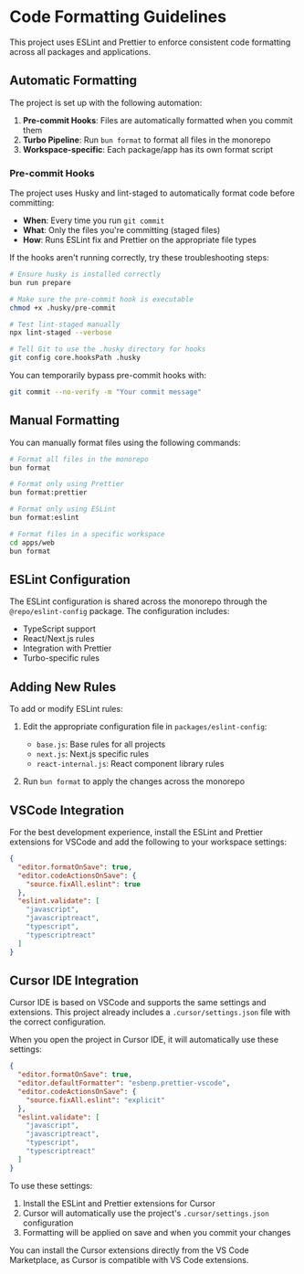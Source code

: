 # Code Formatting Guidelines

This project uses ESLint and Prettier to enforce consistent code formatting across all packages and applications.

## Automatic Formatting

The project is set up with the following automation:

1. **Pre-commit Hooks**: Files are automatically formatted when you commit them
2. **Turbo Pipeline**: Run `bun format` to format all files in the monorepo
3. **Workspace-specific**: Each package/app has its own format script

### Pre-commit Hooks

The project uses Husky and lint-staged to automatically format code before committing:

- **When**: Every time you run `git commit`
- **What**: Only the files you're committing (staged files)
- **How**: Runs ESLint fix and Prettier on the appropriate file types

If the hooks aren't running correctly, try these troubleshooting steps:

```bash
# Ensure husky is installed correctly
bun run prepare

# Make sure the pre-commit hook is executable
chmod +x .husky/pre-commit

# Test lint-staged manually
npx lint-staged --verbose

# Tell Git to use the .husky directory for hooks
git config core.hooksPath .husky
```

You can temporarily bypass pre-commit hooks with:

```bash
git commit --no-verify -m "Your commit message"
```

## Manual Formatting

You can manually format files using the following commands:

```bash
# Format all files in the monorepo
bun format

# Format only using Prettier
bun format:prettier

# Format only using ESLint
bun format:eslint

# Format files in a specific workspace
cd apps/web
bun format
```

## ESLint Configuration

The ESLint configuration is shared across the monorepo through the `@repo/eslint-config` package. The configuration includes:

- TypeScript support
- React/Next.js rules
- Integration with Prettier
- Turbo-specific rules

## Adding New Rules

To add or modify ESLint rules:

1. Edit the appropriate configuration file in `packages/eslint-config`:

   - `base.js`: Base rules for all projects
   - `next.js`: Next.js specific rules
   - `react-internal.js`: React component library rules

2. Run `bun format` to apply the changes across the monorepo

## VSCode Integration

For the best development experience, install the ESLint and Prettier extensions for VSCode and add the following to your workspace settings:

```json
{
  "editor.formatOnSave": true,
  "editor.codeActionsOnSave": {
    "source.fixAll.eslint": true
  },
  "eslint.validate": [
    "javascript",
    "javascriptreact",
    "typescript",
    "typescriptreact"
  ]
}
```

## Cursor IDE Integration

Cursor IDE is based on VSCode and supports the same settings and extensions. This project already includes a `.cursor/settings.json` file with the correct configuration.

When you open the project in Cursor IDE, it will automatically use these settings:

```json
{
  "editor.formatOnSave": true,
  "editor.defaultFormatter": "esbenp.prettier-vscode",
  "editor.codeActionsOnSave": {
    "source.fixAll.eslint": "explicit"
  },
  "eslint.validate": [
    "javascript",
    "javascriptreact",
    "typescript",
    "typescriptreact"
  ]
}
```

To use these settings:

1. Install the ESLint and Prettier extensions for Cursor
2. Cursor will automatically use the project's `.cursor/settings.json` configuration
3. Formatting will be applied on save and when you commit your changes

You can install the Cursor extensions directly from the VS Code Marketplace, as Cursor is compatible with VS Code extensions.
